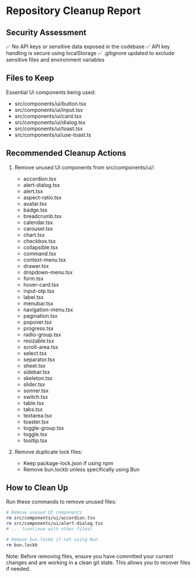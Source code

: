 # Repository Cleanup Report

## Security Assessment
✅ No API keys or sensitive data exposed in the codebase
✅ API key handling is secure using localStorage
✅ .gitignore updated to exclude sensitive files and environment variables

## Files to Keep
Essential UI components being used:
- src/components/ui/button.tsx
- src/components/ui/input.tsx
- src/components/ui/card.tsx
- src/components/ui/dialog.tsx
- src/components/ui/toast.tsx
- src/components/ui/use-toast.ts

## Recommended Cleanup Actions

1. Remove unused UI components from src/components/ui/:
   - accordion.tsx
   - alert-dialog.tsx
   - alert.tsx
   - aspect-ratio.tsx
   - avatar.tsx
   - badge.tsx
   - breadcrumb.tsx
   - calendar.tsx
   - carousel.tsx
   - chart.tsx
   - checkbox.tsx
   - collapsible.tsx
   - command.tsx
   - context-menu.tsx
   - drawer.tsx
   - dropdown-menu.tsx
   - form.tsx
   - hover-card.tsx
   - input-otp.tsx
   - label.tsx
   - menubar.tsx
   - navigation-menu.tsx
   - pagination.tsx
   - popover.tsx
   - progress.tsx
   - radio-group.tsx
   - resizable.tsx
   - scroll-area.tsx
   - select.tsx
   - separator.tsx
   - sheet.tsx
   - sidebar.tsx
   - skeleton.tsx
   - slider.tsx
   - sonner.tsx
   - switch.tsx
   - table.tsx
   - tabs.tsx
   - textarea.tsx
   - toaster.tsx
   - toggle-group.tsx
   - toggle.tsx
   - tooltip.tsx

2. Remove duplicate lock files:
   - Keep package-lock.json if using npm
   - Remove bun.lockb unless specifically using Bun

## How to Clean Up
Run these commands to remove unused files:
```bash
# Remove unused UI components
rm src/components/ui/accordion.tsx
rm src/components/ui/alert-dialog.tsx
# ... (continue with other files)

# Remove bun.lockb if not using Bun
rm bun.lockb
```

Note: Before removing files, ensure you have committed your current changes and are working in a clean git state. This allows you to recover files if needed.